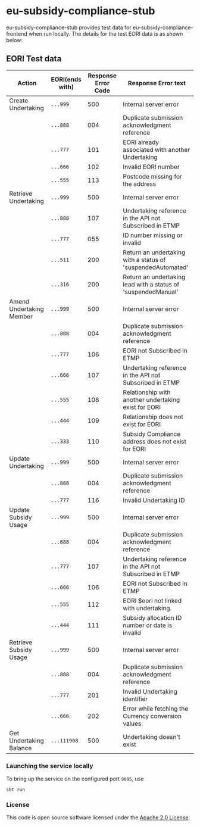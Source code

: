 
# eu-subsidy-compliance-stub

eu-subsidy-compliance-stub provides test data for eu-subsidy-compliance-frontend when run locally.
The details for the test EORI data is as shown below:

## EORI Test data

| Action                   | EORI(ends with) | Response Error Code | Response Error text                                           |
|--------------------------|-----------------|---------------------|---------------------------------------------------------------
| Create Undertaking       | `...999`        | 500                 | Internal server error                                         | 
|                          | `...888`        | 004                 | Duplicate submission acknowledgment reference                 |  
|                          | `...777`        | 101                 | EORI already associated with another Undertaking              |  
|                          | `...666`        | 102                 | Invalid EORI number                                           |  
|                          | `...555`        | 113                 | Postcode missing for the address                              |  
| Retrieve Undertaking     | `...999`        | 500                 | Internal server error                                         | 
|                          | `...888`        | 107                 | Undertaking reference in the API not Subscribed in ETMP       |  
|                          | `...777`        | 055                 | ID number missing or invalid                                  |  
|                          | `...511`        | 200                 | Return an undertaking with a status of 'suspendedAutomated'   |  
|                          | `...316`        | 200                 | Return an undertaking lead with a status of 'suspendedManual' |  
| Amend Undertaking Member | `...999`        | 500                 | Internal server error                                         | 
|                          | `...888`        | 004                 | Duplicate submission acknowledgment reference                 |  
|                          | `...777`        | 106                 | EORI not Subscribed in ETMP                                   |  
|                          | `...666`        | 107                 | Undertaking reference in the API not Subscribed in ETMP       |  
|                          | `...555`        | 108                 | Relationship with another undertaking exist for EORI          |  
|                          | `...444`        | 109                 | Relationship does not exist for EORI                          |  
|                          | `...333`        | 110                 | Subsidy Compliance address does not exist for EORI            | 
| Update Undertaking       | `...999`        | 500                 | Internal server error                                         | 
|                          | `...888`        | 004                 | Duplicate submission acknowledgment reference                 |  
|                          | `...777`        | 116                 | Invalid Undertaking ID                                        |  
| Update Subsidy Usage     | `...999`        | 500                 | Internal server error                                         | 
|                          | `...888`        | 004                 | Duplicate submission acknowledgment reference                 |  
|                          | `...777`        | 107                 | Undertaking reference in the API not Subscribed in ETMP       |  
|                          | `...666`        | 106                 | EORI not Subscribed in ETMP                                   |  
|                          | `...555`        | 112                 | EORI $eori not linked with undertaking.                       | 
|                          | `...444`        | 111                 | Subsidy allocation ID number or date is invalid               | 
| Retrieve Subsidy Usage   | `...999`        | 500                 | Internal server error                                         | 
|                          | `...888`        | 004                 | Duplicate submission acknowledgment reference                 |  
|                          | `...777`        | 201                 | Invalid Undertaking identifier                                |  
|                          | `...666`        | 202                 | Error while fetching the Currency conversion values           |
| Get Undertaking Balance  | `...111908`     | 500                 | Undertaking doesn't exist                                     | 

### Launching the service locally

To bring up the service on the configured port `9095`, use

```
sbt run
```
### License

This code is open source software licensed under the [Apache 2.0 License]("http://www.apache.org/licenses/LICENSE-2.0.html").
